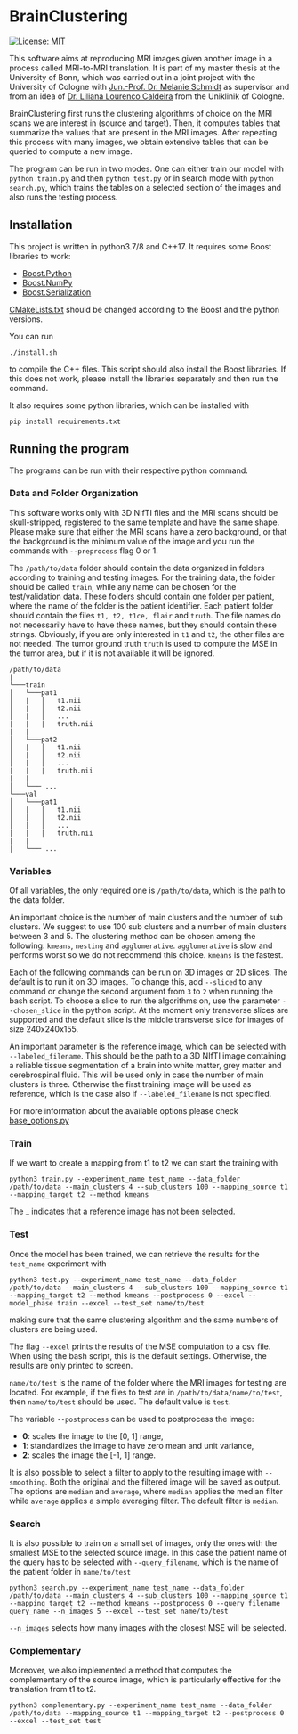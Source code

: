 # BrainClustering
[![License: MIT](https://img.shields.io/badge/License-MIT-yellow.svg)](https://opensource.org/licenses/MIT)

This software aims at reproducing MRI images given another image in a process called MRI-to-MRI translation.
It is part of my master thesis at the University of Bonn, which was carried out in a joint project with the University 
of Cologne with [Jun.-Prof. Dr. Melanie Schmidt](https://cds.uni-koeln.de/en/people/core-scientists/jun-prof-dr-melanie-schmidt)
as supervisor and from an idea of [Dr. Liliana Lourenco Caldeira](https://www.uk-koeln.de/) from the Uniklinik of Cologne.

BrainClustering first runs the clustering algorithms of choice on the MRI scans we are interest in (source and target).
Then, it computes tables that summarize the values that are present in the MRI images. 
After repeating this process with many images, we obtain extensive tables that can be queried to compute a new image.

The program can be run in two modes.
One can either train our model with `python train.py` and then `python test.py` or in search mode with `python search.py`,
which trains the tables on a selected section of the images and also runs the testing process.

## Installation
This project is written in python3.7/8 and C++17. 
It requires some Boost libraries to work:

* [Boost.Python](https://www.boost.org/doc/libs/1_66_0/libs/python/doc/html/index.html)
* [Boost.NumPy](https://www.boost.org/doc/libs/1_66_0/libs/python/doc/html/numpy/index.html)
* [Boost.Serialization](https://www.boost.org/doc/libs/1_72_0/libs/serialization/doc/index.html)

[CMakeLists.txt](./CMakeLists.txt) should be changed according to the Boost and the python versions.

You can run
```
./install.sh
```
to compile the C++ files.
This script should also install the Boost libraries.
If this does not work, please install the libraries separately and then run the command.

It also requires some python libraries, which can be installed with
```
pip install requirements.txt
```

## Running the program
The programs can be run with their respective python command.

### Data and Folder Organization
This software works only with 3D NIfTI files and the MRI scans should be skull-stripped, registered to the same template and have the same shape.
Please make sure that either the MRI scans have a zero background, 
or that the background is the minimum value of the image and you run the commands with `--preprocess` flag 0 or 1.

The `/path/to/data` folder should contain the data organized in folders according to training and testing images.
For the training data, the folder should be called `train`, while any name can be chosen for the test/validation data.
These folders should contain one folder per patient, where the name of the folder is the patient identifier.
Each patient folder should contain the files `t1, t2, t1ce, flair` and `truth`. 
The file names do not necessarily have to have these names, 
but they should contain these strings. 
Obviously, if you are only interested in `t1` and `t2`, the other files are not needed.
The tumor ground truth `truth` is used to compute the MSE in the tumor area, but if it is not available it will be ignored.

```
/path/to/data
|
└───train
│   └───pat1
│   |   │   t1.nii
│   |   │   t2.nii
│   |   │   ...
|   |   |   truth.nii
|   |
│   └───pat2
│   |   │   t1.nii
│   |   │   t2.nii
│   |   │   ...
|   |   |   truth.nii
|   |
│   └─── ...
└───val
│   └───pat1
│   |   │   t1.nii
│   |   │   t2.nii
│   |   │   ...
|   |   |   truth.nii
|   |
│   └─── ...
```

### Variables
Of all variables, the only required one is `/path/to/data`, which is the path to the data folder.

An important choice is the number of main clusters and the number of sub clusters.
We suggest to use 100 sub clusters and a number of main clusters between 3 and 5.
The clustering method can be chosen among the following: `kmeans`, `nesting` and `agglomerative`.
`agglomerative` is slow and performs worst so we do not recommend this choice.
`kmeans` is the fastest.

Each of the following commands can be run on 3D images or 2D slices. The default is to run it on 3D images. To change this, add
`--sliced` to any command or change the second argument from `3` to `2` when running the bash script. To choose a slice to run the 
algorithms on, use the parameter `--chosen_slice` in the python script. 
At the moment only transverse slices are supported and the default slice is the middle transverse slice for images of size 240x240x155.

An important parameter is the reference image, which can be selected with `--labeled_filename`.
This should be the path to a 3D NIfTI image containing a reliable tissue segmentation
of a brain into white matter, grey matter and cerebrospinal fluid.
This will be used only in case the number of main clusters is three. 
Otherwise the first training image will be used as reference, which is the case also if `--labeled_filename` is not specified.

For more information about the available options please check [base_options.py](options/base_options.py)

### Train
If we want to create a mapping from t1 to t2 we can start the training with
```
python3 train.py --experiment_name test_name --data_folder /path/to/data --main_clusters 4 --sub_clusters 100 --mapping_source t1 --mapping_target t2 --method kmeans
```

The _ indicates that a reference image has not been selected.

### Test

Once the model has been trained, we can retrieve the results for the `test_name` experiment with
```
python3 test.py --experiment_name test_name --data_folder /path/to/data --main_clusters 4 --sub_clusters 100 --mapping_source t1 --mapping_target t2 --method kmeans --postprocess 0 --excel --model_phase train --excel --test_set name/to/test
```
making sure that the same clustering algorithm and the same numbers of clusters are being used.

The flag `--excel` prints the results of the MSE computation to a csv file. When using the bash script, this is the default settings.
Otherwise, the results are only printed to screen.

`name/to/test` is the name of the folder where the MRI images for testing are located. For example, if the files to test are in `/path/to/data/name/to/test`, then 
`name/to/test` should be used. The default value is `test`.

The variable `--postprocess` can be used to postprocess the image:
* **0**: scales the image to the [0, 1] range,
* **1**: standardizes the image to have zero mean and unit variance,
* **2**: scales the image the [-1, 1] range.

It is also possible to select a filter to apply to the resulting image with `--smoothing`. 
Both the original and the filtered image will be saved as output.
The options are `median` and `average`, where `median` applies the median filter while `average` applies a simple averaging filter.
The default filter is `median`.

### Search

It is also possible to train on a small set of images, only the ones with the smallest MSE to the selected source image.
In this case the patient name of the query has to be selected with `--query_filename`, which is the name of the patient 
folder in `name/to/test`
```
python3 search.py --experiment_name test_name --data_folder /path/to/data --main_clusters 4 --sub_clusters 100 --mapping_source t1 --mapping_target t2 --method kmeans --postprocess 0 --query_filename query_name --n_images 5 --excel --test_set name/to/test
```
`--n_images` selects how many images with the closest MSE will be selected.

### Complementary

Moreover, we also implemented a method that computes the complementary of the source image, which is particularly effective for the translation from t1 to t2.
```
python3 complementary.py --experiment_name test_name --data_folder /path/to/data --mapping_source t1 --mapping_target t2 --postprocess 0 --excel --test_set test
```